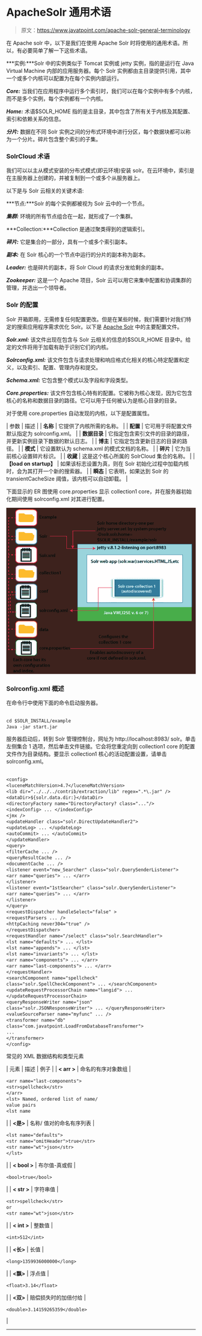 # ApacheSolr 通用术语

> 原文：<https://www.javatpoint.com/apache-solr-general-terminology>

在 Apache solr 中，以下是我们在使用 Apache Solr 时将使用的通用术语。所以，有必要简单了解一下这些术语。

***实例:***Solr 中的实例类似于 Tomcat 实例或 jetty 实例，指的是运行在 Java Virtual Machine 内部的应用服务器。每个 Solr 实例都由主目录提供引用，其中一个或多个内核可以配置为在每个实例内部运行。

***Core:*** 当我们在应用程序中运行多个索引时，我们可以在每个实例中有多个内核，而不是多个实例，每个实例都有一个内核。

***Home:*** 术语$SOLR_HOME 指的是主目录，其中包含了所有关于内核及其配置、索引和依赖关系的信息。

***分片:*** 数据在不同 Solr 实例之间的分布式环境中进行分区，每个数据块都可以称为一个分片。碎片包含整个索引的子集。

### SolrCloud 术语

我们可以以主从模式安装的分布式模式(即云环境)安装 solr。在云环境中，索引是在主服务器上创建的，并被复制到一个或多个从服务器上。

以下是与 Solr 云相关的关键术语:

***节点:***Solr 的每个实例都被视为 Solr 云中的一个节点。

***集群:*** 环境的所有节点组合在一起，就形成了一个集群。

***Collection:***Collection 是通过聚类得到的逻辑索引。

***碎片:*** 它是集合的一部分，具有一个或多个索引副本。

***副本:*** 在 Solr 核心的一个节点中运行的分片的副本称为副本。

***Leader:*** 也是碎片的副本，将 Solr Cloud 的请求分发给剩余的副本。

***Zookeeper:*** 这是一个 Apache 项目，Solr 云可以用它来集中配置和协调集群的管理，并选出一个领导者。

### Solr 的配置

Solr 开箱即用，无需修复任何配置更改。但是在某些时候，我们需要针对我们特定的搜索应用程序需求优化 Solr。以下是 [Apache Solr](https://www.javatpoint.com/apache-solr) 中的主要配置文件。

***Solr.xml:*** 该文件出现在包含与 Solr 云相关的信息的$SOLR_HOME 目录中。给定的文件将用于加载有助于识别它们的内核。

***Solrconfig.xml:*** 该文件包含与请求处理和响应格式化相关的核心特定配置和定义，以及索引、配置、管理内存和提交。

***Schema.xml:*** 它包含整个模式以及字段和字段类型。

***Core.properties:*** 该文件包含核心特有的配置。它被称为核心发现，因为它包含核心的名称和数据目录的路径。它可以用于任何被认为是核心目录的目录。

对于使用 core.properties 自动发现的内核，以下是配置属性。

| 参数 | 描述 |
| **名称** | 它提供了内核所需的名称。 |
| **配置** | 它可用于将配置文件默认指定为 solrconfig.xml。 |
| **数据目录** | 它指定包含索引文件的目录的路径，并更新实例目录下数据的默认日志。 |
| **博主** | 它指定包含更新日志的目录的路径。 |
| **模式** | 它设置默认为 schema.xml 的模式文档的名称。 |
| **碎片** | 它为当前核心设置碎片标识。 |
| **收藏** | 这是这个核心所属的 SolrCloud 集合的名称。 |
| **【load on startup】** | 如果该标志设置为真，则在 Solr 初始化过程中加载内核时，会为其打开一个新的搜索器。 |
| **瞬态** | 它表明，如果达到 Solr 的 transientCacheSize 阈值，该内核可以自动卸载。 |

下面显示的 ER 图使用 core.properties 显示 collection1 core，并在服务器初始化期间使用 solrconfig.xml 对其进行配置。

![Apache Solr General Terminology](img/10b3177ae587fbed6deee336694919a6.png)

### Solrconfig.xml 概述

在命令行中使用下面的命令启动服务器。

```

cd $SOLR_INSTALL/example
Java -jar start.jar

```

服务器启动后，转到 Solr 管理控制台，网址为 http://localhost:8983/ solr。单击左侧集合 1 选项，然后单击文件链接。它会将您重定向到 collection1 core 的配置文件作为目录结构。要显示 collection1 核心的活动配置设置，请单击 solrconfig.xml。

```

<config>
<luceneMatchVersion>4.7</luceneMatchVersion>
<lib dir="../../../contrib/extraction/lib" regex=".*\.jar" />
<dataDir>${solr.data.dir:}</dataDir>
<directoryFactory name="DirectoryFactory? class="..."/>
<indexConfig> ... </indexConfig>
<jmx />
<updateHandler class="solr.DirectUpdateHandler2">
<updateLog> ... </updateLog>
<autoCommit> ... </autoCommit>
</updateHandler>
<query>
<filterCache ... />
<queryResultCache ... />
<documentCache ... />
<listener event="new_Searcher" class="solr.QuerySenderListener">
<arr name="queries"> ... </arr>
</listener>
<listener event="1stSearcher" class="solr.QuerySenderListener">
<arr name="queries"> ... </arr>
</listener>
</query>
<requestDispatcher handleSelect="false" >
<requestParsers ... />
<httpCaching never304="true" />
</requestDispatcher>
<requestHandler name="/select" class="solr.SearchHandler">
<lst name="defaults"> ... </lst>
<lst name="appends"> ... </lst>
<lst name="invariants"> ... </lst>
<arr name="components"> ... </arr>
<arr name="last-components"> ... </arr>
</requestHandler>
<searchComponent name="spellcheck"
class="solr.SpellCheckComponent"> ... </searchComponent>
<updateRequestProcessorChain name="langid"> ...
</updateRequestProcessorChain>
<queryResponseWriter name="json"
class="solr.JSONResponseWriter"> ... </queryResponseWriter>
<valueSourceParser name="myfunc" ... />
<transformer name="db"
class="com.javatpoint.LoadFromDatabaseTransformer">
...
</transformer>
</config>

```

常见的 XML 数据结构和类型元素

| 元素 | 描述 | 例子 |
| **< arr >** | 命名的有序对象数组 | 

```
<arr name="last-components">
<str>spellcheck</str>
</arr>
<lst> Named, ordered list of name/
value pairs
<lst name
```

 |
| **<是>** | 名称/
值对的命名有序列表 | 

```
<lst name="defaults">
<str name="omitHeader">true</str>
<str name="wt">json</str>
</lst>
```

 |
| **< bool >** | 布尔值-真或假 | 

```
<bool>true</bool>
```

 |
| **< str >** | 字符串值 | 

```
<str>spellcheck</str>
or
<str name="wt">json</str>
```

 |
| **< int >** | 整数值 | 

```
<int>512</int>
```

 |
| **<长>** | 长值 | 

```
<long>1359936000000</long>
```

 |
| **<飘>** | 浮点值 | 

```
<float>3.14</float>
```

 |
| **<双>** | 赔偿损失时的加倍付给 | 

```
<double>3.14159265359</double>
```

 |

* * *